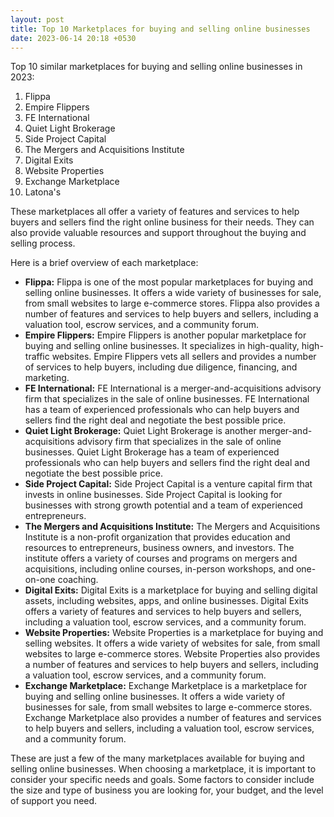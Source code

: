 ```yaml
---
layout: post
title: Top 10 Marketplaces for buying and selling online businesses
date: 2023-06-14 20:18 +0530
---
```


Top 10 similar marketplaces for buying and selling online businesses in 2023:

1. Flippa
2. Empire Flippers
3. FE International
4. Quiet Light Brokerage
5. Side Project Capital
6. The Mergers and Acquisitions Institute
7. Digital Exits
8. Website Properties
9. Exchange Marketplace
10. Latona's

These marketplaces all offer a variety of features and services to help buyers and sellers find the right online business for their needs. They can also provide valuable resources and support throughout the buying and selling process.

Here is a brief overview of each marketplace:

* **Flippa:** Flippa is one of the most popular marketplaces for buying and selling online businesses. It offers a wide variety of businesses for sale, from small websites to large e-commerce stores. Flippa also provides a number of features and services to help buyers and sellers, including a valuation tool, escrow services, and a community forum.
* **Empire Flippers:** Empire Flippers is another popular marketplace for buying and selling online businesses. It specializes in high-quality, high-traffic websites. Empire Flippers vets all sellers and provides a number of services to help buyers, including due diligence, financing, and marketing.
* **FE International:** FE International is a merger-and-acquisitions advisory firm that specializes in the sale of online businesses. FE International has a team of experienced professionals who can help buyers and sellers find the right deal and negotiate the best possible price.
* **Quiet Light Brokerage:** Quiet Light Brokerage is another merger-and-acquisitions advisory firm that specializes in the sale of online businesses. Quiet Light Brokerage has a team of experienced professionals who can help buyers and sellers find the right deal and negotiate the best possible price.
* **Side Project Capital:** Side Project Capital is a venture capital firm that invests in online businesses. Side Project Capital is looking for businesses with strong growth potential and a team of experienced entrepreneurs.
* **The Mergers and Acquisitions Institute:** The Mergers and Acquisitions Institute is a non-profit organization that provides education and resources to entrepreneurs, business owners, and investors. The institute offers a variety of courses and programs on mergers and acquisitions, including online courses, in-person workshops, and one-on-one coaching.
* **Digital Exits:** Digital Exits is a marketplace for buying and selling digital assets, including websites, apps, and online businesses. Digital Exits offers a variety of features and services to help buyers and sellers, including a valuation tool, escrow services, and a community forum.
* **Website Properties:** Website Properties is a marketplace for buying and selling websites. It offers a wide variety of websites for sale, from small websites to large e-commerce stores. Website Properties also provides a number of features and services to help buyers and sellers, including a valuation tool, escrow services, and a community forum.
* **Exchange Marketplace:** Exchange Marketplace is a marketplace for buying and selling online businesses. It offers a wide variety of businesses for sale, from small websites to large e-commerce stores. Exchange Marketplace also provides a number of features and services to help buyers and sellers, including a valuation tool, escrow services, and a community forum.

These are just a few of the many marketplaces available for buying and selling online businesses. When choosing a marketplace, it is important to consider your specific needs and goals. Some factors to consider include the size and type of business you are looking for, your budget, and the level of support you need.
